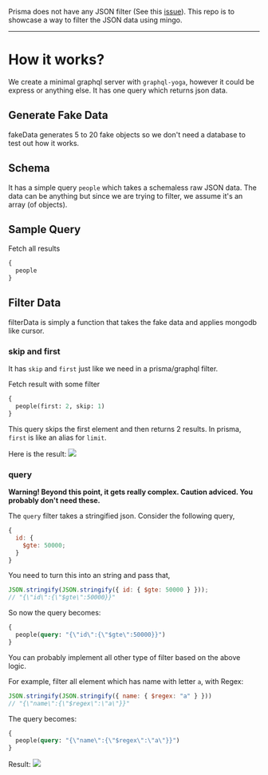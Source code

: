 Prisma does not have any JSON filter (See this [issue](https://github.com/prisma/prisma/issues/148)). This repo is to showcase a way to filter the JSON data using mingo.

---

# How it works?

We create a minimal graphql server with `graphql-yoga`, however it could be express or anything else. It has one query which returns json data.

## Generate Fake Data

fakeData generates 5 to 20 fake objects so we don't need a database to test out how it works.

## Schema

It has a simple query `people` which takes a schemaless raw JSON data. The data can be anything but since we are trying to filter, we assume it's an array (of objects).

## Sample Query

Fetch all results

```graphql
{
  people
}
```

## Filter Data

filterData is simply a function that takes the fake data and applies mongodb like cursor.

### skip and first

It has `skip` and `first` just like we need in a prisma/graphql filter.

Fetch result with some filter

```graphql
{
  people(first: 2, skip: 1)
}
```

This query skips the first element and then returns 2 results. In prisma, `first` is like an alias for `limit`.

Here is the result:
![](https://i.imgur.com/9eEYQhw.png)

### query

**Warning! Beyond this point, it gets really complex. Caution adviced. You probably don't need these.**

The `query` filter takes a stringified json. Consider the following query,

```js
{
  id: {
    $gte: 50000;
  }
}
```

You need to turn this into an string and pass that,

```js
JSON.stringify(JSON.stringify({ id: { $gte: 50000 } }));
// "{\"id\":{\"$gte\":50000}}"
```

So now the query becomes:

```graphql
{
  people(query: "{\"id\":{\"$gte\":50000}}")
}
```

You can probably implement all other type of filter based on the above logic.

For example, filter all element which has name with letter `a`, with Regex:

```js
JSON.stringify(JSON.stringify({ name: { $regex: "a" } }))
// "{\"name\":{\"$regex\":\"a\"}}"
```

The query becomes:

```graphql
{
  people(query: "{\"name\":{\"$regex\":\"a\"}}")
}
```

Result:
![](https://i.imgur.com/JMlvNZX.png)